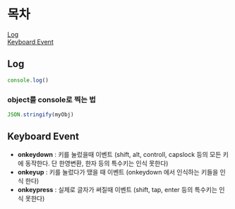 # 목차
[Log](#Log)    
[Keyboard Event](#Keyboard-Event)  

## Log
```js
console.log()
```
### object를 console로 찍는 법
```js
JSON.stringify(myObj)
```

## Keyboard Event
- **onkeydown** : 키를 눌렀을때 이벤트 (shift, alt, controll, capslock 등의 모든 키에 동작한다. 단 한영변환, 한자 등의 특수키는 인식 못한다)
- **onkeyup** : 키를 눌렀다가 땠을 때 이벤트 (onkeydown 에서 인식하는 키들을 인식 한다)
- **onkeypress** : 실제로 글자가 써질때 이벤트 (shift, tap, enter 등의 특수키는 인식 못한다)

